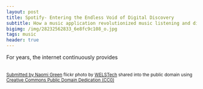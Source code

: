 ```yaml
---
layout: post
title: Spotify- Entering the Endless Void of Digital Discovery
subtitle: How a music application revolutionized music listening and discovery
bigimg: /img/28232562833_6e8fc9c108_o.jpg
tags: music
header: true
---
```

For years, the internet continuously provides



<a title="Submitted by Naomi Green"  src="https://farm9.static.flickr.com/8872/28232562833_e7a53f57a8.jpg" /></a><br /><small><a title="Submitted by Naomi Green" href="https://flickr.com/photos/90468817@N05/28232562833">Submitted by Naomi Green</a> flickr photo by <a href="https://flickr.com/people/90468817@N05">WELSTech</a> shared into the public domain using <a href="https://creativecommons.org/publicdomain/zero/1.0/">Creative Commons Public Domain Dedication (CC0)</a> </small>
